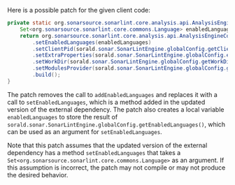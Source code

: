 Here is a possible patch for the given client code:
```java
private static org.sonarsource.sonarlint.core.analysis.api.AnalysisEngineConfiguration buildAnalysisEngineConfiguration() {
    Set<org.sonarsource.sonarlint.core.commons.Language> enabledLanguages = sorald.sonar.SonarLintEngine.globalConfig.getEnabledLanguages();
    return org.sonarsource.sonarlint.core.analysis.api.AnalysisEngineConfiguration.builder()
        .setEnabledLanguages(enabledLanguages)
        .setClientPid(sorald.sonar.SonarLintEngine.globalConfig.getClientPid())
        .setExtraProperties(sorald.sonar.SonarLintEngine.globalConfig.extraProperties())
        .setWorkDir(sorald.sonar.SonarLintEngine.globalConfig.getWorkDir())
        .setModulesProvider(sorald.sonar.SonarLintEngine.globalConfig.getModulesProvider())
        .build();
}
```
The patch removes the call to `addEnabledLanguages` and replaces it with a call to `setEnabledLanguages`, which is a method added in the updated version of the external dependency. The patch also creates a local variable `enabledLanguages` to store the result of `sorald.sonar.SonarLintEngine.globalConfig.getEnabledLanguages()`, which can be used as an argument for `setEnabledLanguages`.

Note that this patch assumes that the updated version of the external dependency has a method `setEnabledLanguages` that takes a `Set<org.sonarsource.sonarlint.core.commons.Language>` as an argument. If this assumption is incorrect, the patch may not compile or may not produce the desired behavior.